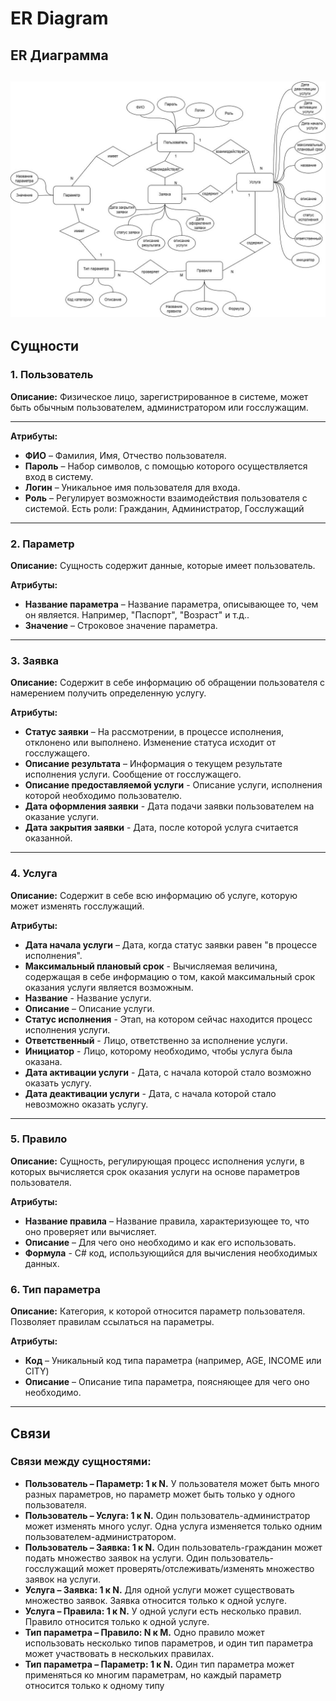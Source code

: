 # ER Diagram
## **ER Диаграмма**

![](https://github.com/IliaKataev/KataevZvedenuk/blob/c2c1b5897f7016511143a1520e8336493e989fcc/erd%20diargam/erd_picture.jpg)
---

## **Сущности**

### **1. Пользователь**

**Описание:** Физическое лицо, зарегистрированное в системе, может быть обычным пользователем, администратором или госслужащим.

---

**Атрибуты:**

- **ФИО** – Фамилия, Имя, Отчество пользователя.
- **Пароль** – Набор символов, с помощью которого осуществляется вход в систему.
- **Логин** – Уникальное имя пользователя для входа.
- **Роль** – Регулирует возможности взаимодействия пользователя с системой. Есть роли: Гражданин, Администратор, Госслужащий

---

### **2. Параметр**

**Описание:** Сущность содержит данные, которые имеет пользователь.

**Атрибуты:**

- **Название параметра** – Название параметра, описывающее то, чем он является. Например, "Паспорт", "Возраст" и т.д..
- **Значение** – Строковое значение параметра.

---

### **3. Заявка**

**Описание:** Содержит в себе информацию об обращении пользователя с намерением получить определенную услугу. 

**Атрибуты:**

- **Статус заявки** – На рассмотрении, в процессе исполнения, отклонено или выполнено. Изменение статуса исходит от госслужащего.
- **Описание результата** – Информация о текущем результате исполнения услуги. Сообщение от госслужащего.
- **Описание предоставляемой услуги** - Описание услуги, исполнения которой необходимо пользователю.
- **Дата оформления заявки** - Дата подачи заявки пользователем на оказание услуги.
- **Дата закрытия заявки** - Дата, после которой услуга считается оказанной.

---

### **4. Услуга**

**Описание:** Содержит в себе всю информацию об услуге, которую может изменять госслужащий.

**Атрибуты:**

- **Дата начала услуги** – Дата, когда статус заявки равен "в процессе исполнения".
- **Максимальный плановый срок** - Вычисляемая величина, содержащая в себе информацию о том, какой максимальный срок оказания услуги является возможным.
- **Название** - Название услуги.
- **Описание** – Описание услуги.
- **Статус исполнения** - Этап, на котором сейчас находится процесс исполнения услуги.
- **Ответственный** - Лицо, ответственно за исполнение услуги.
- **Инициатор** - Лицо, которому необходимо, чтобы услуга была оказана.
- **Дата активации услуги** - Дата, с начала которой стало возможно оказать услугу.
- **Дата деактивации услуги** - Дата, с начала которой стало невозможно оказать услугу.

---

### **5. Правило**

**Описание:** Сущность, регулирующая процесс исполнения услуги, в которых вычисляется срок оказания услуги на основе параметров пользователя.

**Атрибуты:**

- **Название правила** – Название правила, характеризующее то, что оно проверяет или вычисляет.
- **Описание** – Для чего оно необходимо и как его использовать.
- **Формула** - C# код, использующийся для вычисления необходимых данных.

### **6. Тип параметра**

**Описание:** Категория, к которой относится параметр пользователя. Позволяет правилам ссылаться на параметры.

**Атрибуты:**

- **Код** – Уникальный код типа параметра (например, AGE, INCOME или CITY)
- **Описание** – Описание типа параметра, поясняющее для чего оно необходимо.

---

## **Связи**

### **Cвязи между сущностями:**
- **Пользователь – Параметр: 1 к N.** У пользователя может быть много разных параметров, но параметр может быть только у одного пользователя.
- **Пользователь – Услуга: 1 к N.** Один пользователь-администратор может изменять много услуг. Одна услуга изменяется только одним пользователем-администратором.
- **Пользователь – Заявка: 1 к N.** Один пользователь-гражданин может подать множество заявок на услуги. Один пользователь-госслужащий может проверять/отслеживать/изменять множество заявок на услуги.
- **Услуга – Заявка: 1 к N.** Для одной услуги может существовать множество заявок. Заявка относится только к одной услуге.
- **Услуга – Правила: 1 к N.** У одной услуги есть несколько правил. Правило относится только к одной услуге.
- **Тип параметра – Правило: N к M.** Одно правило может использовать несколько типов параметров, и один тип параметра может участвовать в нескольких правилах.
- **Тип параметра – Параметр: 1 к N.** Один тип параметра может применяться ко многим параметрам, но каждый параметр относится только к одному типу

